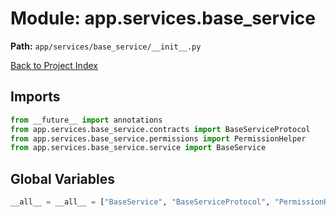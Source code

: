 # Module: app.services.base_service

**Path:** `app/services/base_service/__init__.py`

[Back to Project Index](../../../../index.md)

## Imports
```python
from __future__ import annotations
from app.services.base_service.contracts import BaseServiceProtocol
from app.services.base_service.permissions import PermissionHelper
from app.services.base_service.service import BaseService
```

## Global Variables
```python
__all__ = __all__ = ["BaseService", "BaseServiceProtocol", "PermissionHelper"]
```
